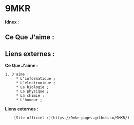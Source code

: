 9MKR
=======
**Idnex** :

Ce Que J'aime :
-----------
Liens externes :
-----------

**Ce Que J'aime :**

    1. J'aime :
         * L'informatique ;
         * L'électronique ;
         * La biologie ;
         * La physique ;
         * La chimie ;
         * L'humour ;



**Liens externes :**

        [Site officiel :](https://9mkr-pages.github.io/9MKR/)
